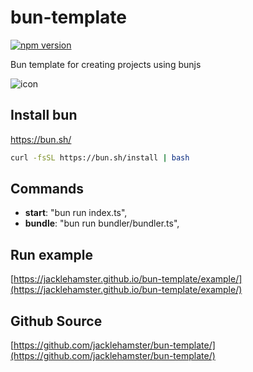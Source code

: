 # bun-template

[![npm version](https://badge.fury.io/js/bun-template.svg)](https://www.npmjs.com/package/bun-template)

Bun template for creating projects using bunjs

![icon](https://jacklehamster.github.io/bun-template/icon.png)

## Install bun

<https://bun.sh/>

```bash
curl -fsSL https://bun.sh/install | bash
```

## Commands

- **start**: "bun run index.ts",
- **bundle**: "bun run bundler/bundler.ts",

## Run example

[https://jacklehamster.github.io/bun-template/example/](https://jacklehamster.github.io/bun-template/example/)

## Github Source

[https://github.com/jacklehamster/bun-template/](https://github.com/jacklehamster/bun-template/)
